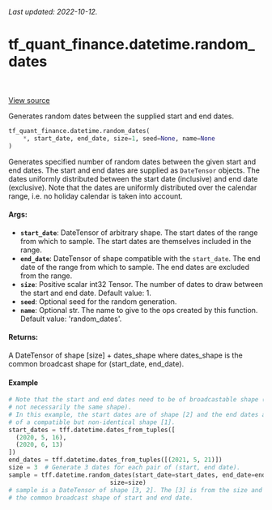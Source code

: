 <!--
This file is generated by a tool. Do not edit directly.
For open-source contributions the docs will be updated automatically.
-->

*Last updated: 2022-10-12.*

<div itemscope itemtype="http://developers.google.com/ReferenceObject">
<meta itemprop="name" content="tf_quant_finance.datetime.random_dates" />
<meta itemprop="path" content="Stable" />
</div>

# tf_quant_finance.datetime.random_dates

<!-- Insert buttons and diff -->

<table class="tfo-notebook-buttons tfo-api" align="left">
</table>

<a target="_blank" href="https://github.com/google/tf-quant-finance/blob/master/tf_quant_finance/datetime/date_tensor.py">View source</a>



Generates random dates between the supplied start and end dates.

```python
tf_quant_finance.datetime.random_dates(
    *, start_date, end_date, size=1, seed=None, name=None
)
```



<!-- Placeholder for "Used in" -->

Generates specified number of random dates between the given start and end
dates. The start and end dates are supplied as `DateTensor` objects. The dates
uniformly distributed between the start date (inclusive) and end date
(exclusive). Note that the dates are uniformly distributed over the calendar
range, i.e. no holiday calendar is taken into account.

#### Args:


* <b>`start_date`</b>: DateTensor of arbitrary shape. The start dates of the range from
  which to sample. The start dates are themselves included in the range.
* <b>`end_date`</b>: DateTensor of shape compatible with the `start_date`. The end date
  of the range from which to sample. The end dates are excluded from the
  range.
* <b>`size`</b>: Positive scalar int32 Tensor. The number of dates to draw between the
  start and end date.
  Default value: 1.
* <b>`seed`</b>: Optional seed for the random generation.
* <b>`name`</b>: Optional str. The name to give to the ops created by this function.
  Default value: 'random_dates'.


#### Returns:

A DateTensor of shape [size] + dates_shape where dates_shape is the common
broadcast shape for (start_date, end_date).


#### Example

```python
# Note that the start and end dates need to be of broadcastable shape (though
# not necessarily the same shape).
# In this example, the start dates are of shape [2] and the end dates are
# of a compatible but non-identical shape [1].
start_dates = tff.datetime.dates_from_tuples([
  (2020, 5, 16),
  (2020, 6, 13)
])
end_dates = tff.datetime.dates_from_tuples([(2021, 5, 21)])
size = 3  # Generate 3 dates for each pair of (start, end date).
sample = tff.datetime.random_dates(start_date=start_dates, end_date=end_dates,
                            size=size)
# sample is a DateTensor of shape [3, 2]. The [3] is from the size and [2] is
# the common broadcast shape of start and end date.
```